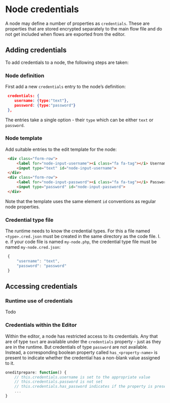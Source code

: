 # Node credentials

A node may define a number of properties as `credentials`. These are properties that are stored encrypted separately to the main flow file and do not get included when flows are exported from the editor.

## Adding credentials

To add credentials to a node, the following steps are taken:

### Node definition

First add a new `credentials` entry to the node’s definition:

```json
 credentials: {
    username: {type:"text"},
    password: {type:"password"}
 },
```

The entries take a single option - their `type` which can be either `text` or `password`.

### Node template

Add suitable entries to the edit template for the node:

```html
 <div class="form-row">
     <label for="node-input-username"><i class="fa fa-tag"></i> Username</label>
     <input type="text" id="node-input-username">
 </div>
 <div class="form-row">
     <label for="node-input-password"><i class="fa fa-tag"></i> Password</label>
     <input type="password" id="node-input-password">
 </div>
```

Note that the template uses the same element `id` conventions as regular node properties.

### Credential type file

The runtime needs to know the credential types. For this a file named `<type>.cred.json` must be created in the same directory as the code file. I. e. if your code file is named `my-node.php`, the credential type file must be named `my-node.cred.json`:

```javascript
 {
     "username": "text",
     "password": "password"
 }

```

## Accessing credentials

### Runtime use of credentials

Todo

### Credentials within the Editor

Within the editor, a node has restricted access to its credentials. Any that are of type `text` are available under the `credentials` property - just as they are in the runtime. But credentials of type `password` are not available. Instead, a corresponding boolean property called `has_<property-name>` is present to indicate whether the credential has a non-blank value assigned to it.

```javascript
oneditprepare: function() {
    // this.credentials.username is set to the appropriate value
    // this.credentials.password is not set
    // this.credentials.has_password indicates if the property is present in the runtime
    ...
}
```